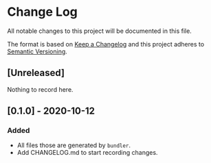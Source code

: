 # Change Log
All notable changes to this project will be documented in this file.

The format is based on [Keep a Changelog](https://keepachangelog.com/)
and this project adheres to [Semantic Versioning](https://semver.org/).

## [Unreleased]
Nothing to record here.

## [0.1.0] - 2020-10-12
### Added
- All files those are generated by `bundler`.
- Add CHANGELOG.md to start recording changes.
